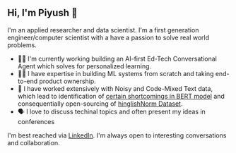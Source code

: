 ## Hi, I'm Piyush 👋
<!--
**piyushmakhija5/piyushmakhija5** is a ✨ _special_ ✨ repository because its `README.md` (this file) appears on your GitHub profile.
-->

I'm an applied researcher and data scientist. I'm a first generation engineer/computer scientist with a have a passion to solve real world problems.

- 👨‍🏫 I'm currently working building an AI-first Ed-Tech Conversational Agent which solves for personalized learning.
- 👨‍💻 I have expertise in building ML systems from scratch and taking end-to-end product ownership.
- 🔬 I have worked extensively with Noisy and Code-Mixed Text data, which lead to identification of [certain shortcomings in BERT model](https://arxiv.org/abs/2003.12932) and consequentially open-sourcing of [hinglishNorm Dataset](https://github.com/piyushmakhija5/hinglishNorm).
- 🗣️ I love to discuss techinal topics and often present my ideas in conferences

I'm best reached via [LinkedIn](https://www.linkedin.com/in/piyushmakhija/). I'm always open to interesting conversations and collaboration.
